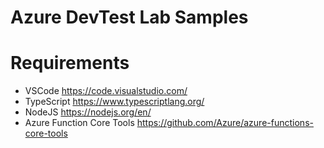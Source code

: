 # Azure DevTest Lab Samples

# Requirements
- VSCode https://code.visualstudio.com/
- TypeScript https://www.typescriptlang.org/
- NodeJS https://nodejs.org/en/
- Azure Function Core Tools https://github.com/Azure/azure-functions-core-tools
